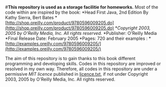 #**This repository is used as a storage facilitie for homeworks.**
Most of the code within are inspired by the book:
*Head First Java, 2nd Edition By Kathy Sierra, Bert Bates
*[http://shop.oreilly.com/product/9780596009205.do](http://shop.oreilly.com/product/9780596009205.do)
*_Copyright 2003, 2005 by O'Reilly Media, Inc. All rights reserved._
*Publisher: O'Reilly Media
*Final Release Date: February 2005
*Pages: 720
and their examples :
*[http://examples.oreilly.com/9780596009205/](http://examples.oreilly.com/9780596009205/)

The aim of this repository is to gain thanks to this book different programming and developing skills.
Codes in this repository are improved or resolved in my own way. Therefore, all codes in this repository are under a permissive  _MIT licence_ published in [licence.txt](https://github.com/MicroBates/testRepo/licence.txt), if not under Copyright 2003, 2005 by O'Reilly Media, Inc. All rights reserved.
